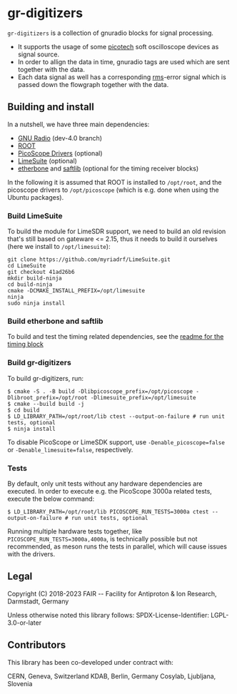 # gr-digitizers

`gr-digitizers` is a collection of gnuradio blocks for signal processing.

- It supports the usage of some [picotech](https://www.picotech.com/) soft oscilloscope devices as signal source.
- In order to allign the data in time, gnuradio tags are used which are sent together with the data.
- Each data signal as well has a corresponding [rms](https://en.wikipedia.org/wiki/Root_mean_square)-error signal which is passed down the flowgraph together with the data.

## Building and install

In a nutshell, we have three main dependencies:

 - [GNU Radio](https://www.gnuradio.org/) (dev-4.0 branch)
 - [ROOT](https://root.cern/)
 - [PicoScope Drivers](https://www.picotech.com/downloads/linux) (optional)
 - [LimeSuite](https://github.com/myriadrf/LimeSuite) (optional)
 - [etherbone](https://ohwr.org/project/etherbone-core/tree/master/api) and [saftlib](https://github.com/GSI-CS-CO/saftlib) (optional for the timing receiver blocks)

In the following it is assumed that ROOT is installed to `/opt/root`, and the picoscope drivers
to `/opt/picoscope` (which is e.g. done when using the Ubuntu packages).

### Build LimeSuite

To build the module for LimeSDR support, we need to build an old revision that's still based on gateware <= 2.15, thus
it needs to build it ourselves (here we install to `/opt/limesuite`):

```shell
git clone https://github.com/myriadrf/LimeSuite.git
cd LimeSuite
git checkout 41ad26b6
mkdir build-ninja
cd build-ninja
cmake -DCMAKE_INSTALL_PREFIX=/opt/limesuite
ninja
sudo ninja install
```

### Build etherbone and saftlib
To build and test the timing related dependencies, see the [readme for the timing block](blocklib/timing/README.md)

### Build gr-digitizers

To build gr-digitizers, run:

```shell
$ cmake -S . -B build -Dlibpicoscope_prefix=/opt/picoscope -Dlibroot_prefix=/opt/root -Dlimesuite_prefix=/opt/limesuite
$ cmake --build build -j
$ cd build
$ LD_LIBRARY_PATH=/opt/root/lib ctest --output-on-failure # run unit tests, optional
$ ninja install
```

To disable PicoScope or LimeSDK support, use `-Denable_picoscope=false` or `-Denable_limesuite=false`, respectively.

### Tests

By default, only unit tests without any hardware dependencies are executed. In order to execute e.g. the PicoScope 3000a
related tests, execute the below command:

```shell
$ LD_LIBRARY_PATH=/opt/root/lib PICOSCOPE_RUN_TESTS=3000a ctest --output-on-failure # run unit tests, optional
```

Running multiple hardware tests together, like `PICOSCOPE_RUN_TESTS=3000a,4000a`, is technically possible
but not recommended, as meson runs the tests in parallel, which will cause issues with the drivers.

## Legal

Copyright (C) 2018-2023 FAIR -- Facility for Antiproton & Ion Research, Darmstadt, Germany

Unless otherwise noted this library follows:
SPDX-License-Identifier: LGPL-3.0-or-later

## Contributors

This library has been co-developed under contract with:

CERN, Geneva, Switzerland
KDAB, Berlin, Germany
Cosylab, Ljubljana, Slovenia
